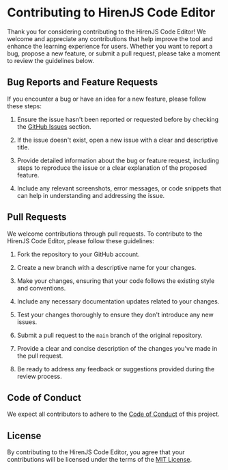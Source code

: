 # Contributing to HirenJS Code Editor

Thank you for considering contributing to the HirenJS Code Editor! We welcome and appreciate any contributions that help improve the tool and enhance the learning experience for users. Whether you want to report a bug, propose a new feature, or submit a pull request, please take a moment to review the guidelines below.

## Bug Reports and Feature Requests

If you encounter a bug or have an idea for a new feature, please follow these steps:

1. Ensure the issue hasn't been reported or requested before by checking the [GitHub Issues](https://github.com/Hiren2001/hiren.js.org/issues) section.

2. If the issue doesn't exist, open a new issue with a clear and descriptive title.

3. Provide detailed information about the bug or feature request, including steps to reproduce the issue or a clear explanation of the proposed feature.

4. Include any relevant screenshots, error messages, or code snippets that can help in understanding and addressing the issue.

## Pull Requests

We welcome contributions through pull requests. To contribute to the HirenJS Code Editor, please follow these guidelines:

1. Fork the repository to your GitHub account.

2. Create a new branch with a descriptive name for your changes.

3. Make your changes, ensuring that your code follows the existing style and conventions.

4. Include any necessary documentation updates related to your changes.

5. Test your changes thoroughly to ensure they don't introduce any new issues.

6. Submit a pull request to the `main` branch of the original repository.

7. Provide a clear and concise description of the changes you've made in the pull request.

8. Be ready to address any feedback or suggestions provided during the review process.

## Code of Conduct

We expect all contributors to adhere to the [Code of Conduct](CODE_OF_CONDUCT.md) of this project.

## License

By contributing to the HirenJS Code Editor, you agree that your contributions will be licensed under the terms of the [MIT License](LICENSE).
